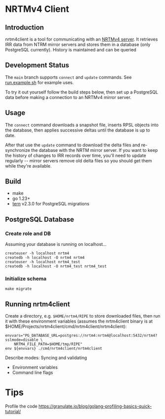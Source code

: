# NRTMv4 Client

## Introduction

nrtm4client is a tool for communicating with an [NRTMv4 server](https://github.com/mxsasha/nrtmv4).
It retrieves IRR data from NTRM mirror servers and stores them in a database (only PostgreSQL
currently). History is maintained and can be queried

## Development Status

The `main` branch supports `connect` and `update` commands. See [run.example.sh](./scripts/run.example.sh)
for example uses.

To try it out yourself follow the build steps below, then set up a PostgreSQL data before
making a connection to an NRTMv4 mirror server.

## Usage

The `connect` command downloads a snapshot file, inserts RPSL objects into the database, then
applies successive deltas until the database is up to date.

After that use the `update` command to download the
delta files and re-synchronize the database with the NRTM mirror server. If you want to
keep the history of changes to IRR records over time, you'll need to update regularly -- mirror
servers remove old delta files so you should get them while they're available.

## Build

- make
- go 1.23+
- [tern](https://github.com/JackC/tern) v2.3.0 for PostgreSQL migrations

## PostgreSQL Database

### Create role and DB

Assuming your database is running on localhost...

    createuser -h localhost nrtm4
    createdb -h localhost -O nrtm4 nrtm4
    createuser -h localhost nrtm4_test
    createdb -h localhost -O nrtm4_test nrtm4_test

### Initialize schema

    make migrate

## Running nrtm4client

Create a directory, e.g. `$HOME/nrtm4/RIPE` to store downloaded files, then run it with these
environment variables (assumes the nrtm4client binary is at $HOME/Projects/nrtm4client/cmd/nrtm4client/nrtm4client):

    envvars="PG_DATABASE_URL=postgres://nrtm4:nrtm4@localhost:5432/nrtm4?sslmode=disable \
        NRTM4_FILE_PATH=$HOME/tmp/RIPE"
    env ${envvars} ./cmd/nrtm4client/nrtm4client

Describe modes: Syncing and validating

- Environment variables
- Command line flags

# Tips

Profile the code
https://granulate.io/blog/golang-profiling-basics-quick-tutorial/
